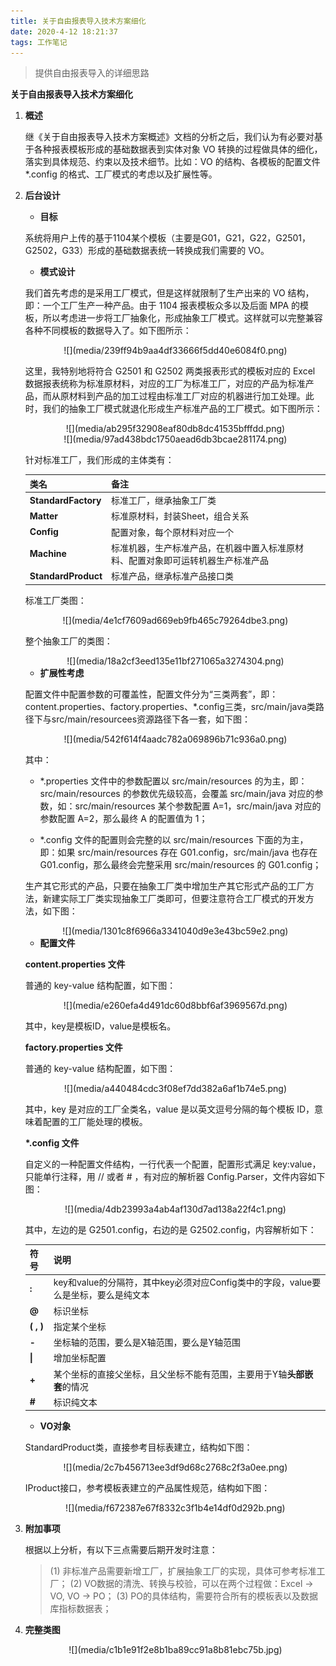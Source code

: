 ```yaml
---
title: 关于自由报表导入技术方案细化
date: 2020-4-12 18:21:37
tags: 工作笔记
---
```


> 提供自由报表导入的详细思路

<!-- more -->
**关于自由报表导入技术方案细化**

1. **概述**

    继《关于自由报表导入技术方案概述》文档的分析之后，我们认为有必要对基于各种报表模板形成的基础数据表到实体对象 VO 转换的过程做具体的细化，落实到具体规范、约束以及技术细节。比如：VO 的结构、各模板的配置文件 \*.config 的格式、工厂模式的考虑以及扩展性等。

2. **后台设计**

	- **目标**

    系统将用户上传的基于1104某个模板（主要是G01，G21，G22，G2501，G2502，G33）形成的基础数据表统一转换成我们需要的 VO。

	- **模式设计**

    我们首先考虑的是采用工厂模式，但是这样就限制了生产出来的 VO 结构，即：一个工厂生产一种产品。由于 1104 报表模板众多以及后面 MPA 的模板，所以考虑进一步将工厂抽象化，形成抽象工厂模式。这样就可以完整兼容各种不同模板的数据导入了。如下图所示：

    <center>![](media/239ff94b9aa4df33666f5dd40e6084f0.png)</center>

    这里，我特别地将符合 G2501 和 G2502 两类报表形式的模板对应的 Excel 数据报表统称为标准原材料，对应的工厂为标准工厂，对应的产品为标准产品，而从原材料到产品的加工过程由标准工厂对应的机器进行加工处理。此时，我们的抽象工厂模式就退化形成生产标准产品的工厂模式。如下图所示：

	<center>![](media/ab295f32908eaf80db8dc41535bfffdd.png)</center>

	<center>![](media/97ad438bdc1750aead6db3bcae281174.png)</center>

	针对标准工厂，我们形成的主体类有：


	| **类名**            | **备注**                                                                         |
	|---------------------|----------------------------------------------------------------------------------|
	| **StandardFactory** | 标准工厂，继承抽象工厂类                                                         |
	| **Matter**          | 标准原材料，封装Sheet，组合关系                                                  |
	| **Config**          | 配置对象，每个原材料对应一个                                                     |
	| **Machine**         | 标准机器，生产标准产品，在机器中置入标准原材料、配置对象即可运转机器生产标准产品 |
	| **StandardProduct** | 标准产品，继承标准产品接口类                                                     |


    标准工厂类图：

	<center>![](media/4e1cf7609ad669eb9fb465c79264dbe3.png)</center>

    整个抽象工厂的类图：

	<center>![](media/18a2cf3eed135e11bf271065a3274304.png)</center>

    - **扩展性考虑**

    配置文件中配置参数的可覆盖性，配置文件分为“三类两套”，即：content.properties、factory.properties、\*.config三类，src/main/java类路径下与src/main/resourcees资源路径下各一套，如下图：

	<center>![](media/542f614f4aadc782a069896b71c936a0.png)</center>

    其中：

	* \*.properties 文件中的参数配置以 src/main/resources 的为主，即：src/main/resources 的参数优先级较高，会覆盖 src/main/java 对应的参数，如：src/main/resources 某个参数配置 A=1，src/main/java 对应的参数配置 A=2，那么最终 A 的配置值为 1；

    * \*.config 文件的配置则会完整的以 src/main/resources 下面的为主，即：如果 src/main/resources 存在 G01.config，src/main/java 也存在 G01.config，那么最终会完整采用 src/main/resources 的 G01.config；

    生产其它形式的产品，只要在抽象工厂类中增加生产其它形式产品的工厂方法，新建实际工厂类实现抽象工厂类即可，但要注意符合工厂模式的开发方法，如下图：

	<center>![](media/1301c8f6966a3341040d9e3e43bc59e2.png)</center>

	- **配置文件**

	**content.properties 文件**

	普通的 key-value 结构配置，如下图：

	<center>![](media/e260efa4d491dc60d8bbf6af3969567d.png)</center>

    其中，key是模板ID，value是模板名。

    **factory.properties 文件**

    普通的 key-value 结构配置，如下图：

	<center>![](media/a440484cdc3f08ef7dd382a6af1b74e5.png)</center>

    其中，key 是对应的工厂全类名，value 是以英文逗号分隔的每个模板 ID，意味着配置的工厂能处理的模板。

    **\*.config 文件**

    自定义的一种配置文件结构，一行代表一个配置，配置形式满足 key:value，只能单行注释，用 // 或者 \# ，有对应的解析器 Config.Parser，文件内容如下图：

	<center>![](media/4db23993a4ab4af130d7ad138a22f4c1.png)</center>

	其中，左边的是 G2501.config，右边的是 G2502.config，内容解析如下：

	| **符号**  | **说明**                                                                           |
	|-----------|------------------------------------------------------------------------------------|
	| **:**     | key和value的分隔符，其中key必须对应Config类中的字段，value要么是坐标，要么是纯文本 |
	| **\@**    | 标识坐标                                                                           |
	| **\( , \)** | 指定某个坐标                                                                       |
	| **-**     | 坐标轴的范围，要么是X轴范围，要么是Y轴范围                                         |
	| **&#x0007C;**    | 增加坐标配置                                                                       |
	| **+**     | 某个坐标的直接父坐标，且父坐标不能有范围，主要用于Y轴**头部嵌套**的情况            |
	| **\#**    | 标识纯文本                                                                         |

	- **VO对象**

	StandardProduct类，直接参考目标表建立，结构如下图：

	<center>![](media/2c7b456713ee3df9d68c2768c2f3a0ee.png)</center>

	IProduct接口，参考模板表建立的产品属性规范，结构如下图：

	<center>![](media/f672387e67f8332c3f1b4e14df0d292b.png)</center>

3. **附加事项**

	根据以上分析，有以下三点需要后期开发时注意：

	> 	(1) 非标准产品需要新增工厂，扩展抽象工厂的实现，具体可参考标准工厂；
 	> 	(2) VO数据的清洗、转换与校验，可以在两个过程做：Excel -> VO, VO -> PO；
 	> 	(3) PO的具体结构，需要符合所有的模板表以及数据库指标数据表；

4. **完整类图**

	<center>![](media/c1b1e91f2e8b1ba89cc91a8b81ebc75b.jpg)</center>
